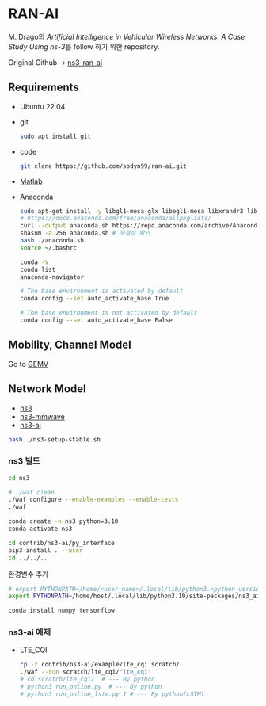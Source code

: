 # RAN-AI

M. Drago의 *Artificial Intelligence in Vehicular Wireless Networks: A Case Study Using ns-3*를 follow 하기 위한 repository.

Original Github &rarr; [ns3-ran-ai](https://github.com/signetlabdei/ns3-ran-ai)

## Requirements

- Ubuntu 22.04

- git

    ```bash
    sudo apt install git
    ```

- code

    ```bash
    git clone https://github.com/sodyn99/ran-ai.git
    ```

- [Matlab](https://kr.mathworks.com/downloads/)

- Anaconda

    ```bash
    sudo apt-get install -y libgl1-mesa-glx libegl1-mesa libxrandr2 libxrandr2 libxss1 libxcursor1 libxcomposite1 libasound2 libxi6 libxtst6
    # https://docs.anaconda.com/free/anaconda/allpkglists/
    curl --output anaconda.sh https://repo.anaconda.com/archive/Anaconda3-2024.02-1-Linux-x86_64.sh
    shasum -a 256 anaconda.sh # 무결성 확인
    bash ./anaconda.sh
    source ~/.bashrc
    ```

    ```bash
    conda -V
    conda list
    anaconda-navigator
    ```

    ```bash
    # The base environment is activated by default
    conda config --set auto_activate_base True

    # The base environment is not activated by default
    conda config --set auto_activate_base False
    ```

## Mobility, Channel Model

Go to [GEMV](/GEMV/README.md)

## Network Model

- [ns3](https://www.nsnam.org/releases/ns-3-38/documentation/)
- [ns3-mmwave](https://github.com/nyuwireless-unipd/ns3-mmwave.git)
- [ns3-ai](https://github.com/hust-diangroup/ns3-ai.git)

```bash
bash ./ns3-setup-stable.sh
```

<!-- ```bash
bash ./ns3-setup.sh
``` -->

### ns3 빌드

```bash
cd ns3
```

```bash
# ./waf clean
./waf configure --enable-examples --enable-tests
./waf
```

<!-- ```bash
./ns3 clean
./ns3 configure --enable-examples --enable-tests
./ns3 build
``` -->

```bash
conda create -n ns3 python=3.10
conda activate ns3
```

```bash
cd contrib/ns3-ai/py_interface
pip3 install . --user
cd ../../..
```

환경변수 추가

```bash
# export PYTHONPATH=/home/<user_name>/.local/lib/python3.<python_version>/site-packages/ns3_ai-<ns3-ai_version>-py3.<python_version>-linux-x86_64.egg:$ PYTHONPATH
export PYTHONPATH=/home/host/.local/lib/python3.10/site-packages/ns3_ai-0.0.2-py3.10-linux-x86_64.egg:$ PYTHONPATH
```

```bash
conda install numpy tensorflow
```

### ns3-ai 예제

<!-- - [A_PLUS_B](https://github.com/hust-diangroup/ns3-ai/tree/master/examples/a_plus_b)

    ```bash
    cp -r contrib/ns3-ai/example/a_plus_b scratch/
    cd scratch/a_plus_b/
    python3 run.py
    ```

    ```bash
    cp -r contrib/ns3-ai/examples/a_plus_b scratch/
    cd scratch/a_plus_b/
    python3 run.py
    ``` -->

- LTE_CQI

    ```bash
    cp -r contrib/ns3-ai/example/lte_cqi scratch/
    ./waf --run scratch/lte_cqi/"lte_cqi"
    # cd scratch/lte_cqi/  # --- By python
    # python3 run_online.py  # --- By python
    # python3 run_online_lstm.py 1 # --- By python(LSTM)
    ```

    <!-- ```bash
    cp -r contrib/ns3-ai/examples/lte_cqi scratch/
    cd scratch/lte_cqi/
    python3 run_online_lstm.py 1
    ``` -->